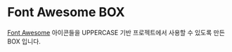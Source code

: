 # Font Awesome BOX
[Font Awesome](http://fontawesome.io/) 아이콘들을 UPPERCASE 기반 프로젝트에서 사용할 수 있도록 만든 BOX 입니다.